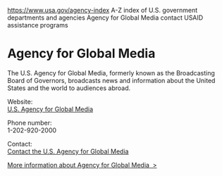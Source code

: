 

https://www.usa.gov/agency-index
A-Z index of U.S. government departments and agencies
Agency for Global Media contact
USAID assistance programs

# Agency for Global Media

The U.S. Agency for Global Media, formerly known as the Broadcasting Board of Governors, broadcasts news and information about the United States and the world to audiences abroad.

Website:  
[U.S. Agency for Global Media](https://www.usagm.gov/)

Phone number:  
1-202-920-2000

Contact:  
[Contact the U.S. Agency for Global Media](https://www.usagm.gov/contact-us/)

[More information about Agency for Global Media  >](https://www.usa.gov/agencies/u-s-agency-for-global-media)
